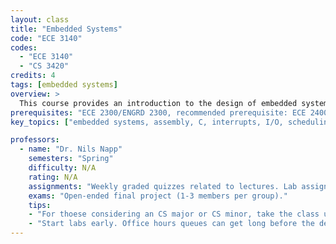 ```yaml
---
layout: class
title: "Embedded Systems"
code: "ECE 3140"
codes:
  - "ECE 3140"
  - "CS 3420"
credits: 4
tags: [embedded systems]
overview: >
  This course provides an introduction to the design of embedded systems, with an emphasis on understanding the interaction between hardware, software, and the physical world. Topics include assembly language programming, interrupts, I/O, concurrency management, scheduling, resource management, and real-time constraints.
prerequisites: "ECE 2300/ENGRD 2300, recommended prerequisite: ECE 2400/ENGRD 2140"
key_topics: ["embedded systems, assembly, C, interrupts, I/O, scheduling"]

professors:
  - name: "Dr. Nils Napp"
    semesters: "Spring"
    difficulty: N/A
    rating: N/A
    assignments: "Weekly graded quizzes related to lectures. Lab assignments due roughly every two weeks (one week for prelab and one week for lab). First few lab assignments are individual but later lab assignments are with a randomized partner in your discussion."
    exams: "Open-ended final project (1-3 members per group)."
    tips: 
    - "For thoese considering an CS major or CS minor, take the class under the code CS3420. This class is cross-listed as both CS3420 and ECE3140, but the CS department cares which code you take the class under for satisifying requirements. The ECE department does not care. "
    - "Start labs early. Office hours queues can get long before the deadline."
---
```

